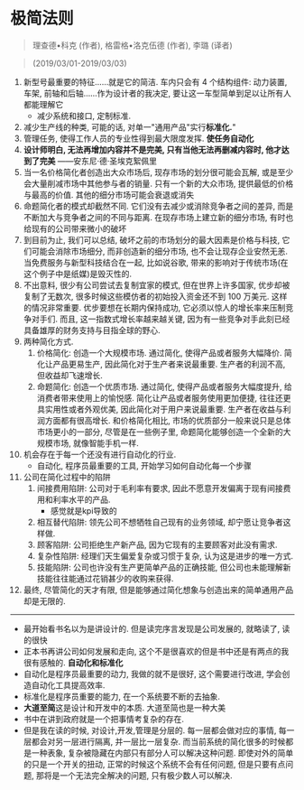 # 极简法则

> 理查德•科克 (作者), 格雷格•洛克伍德 (作者), 李璐 (译者)

> (2019/03/01-2019/03/03)

1. 新型号最重要的特征……就是它的简洁. 车内只会有 4 个结构组件: 动力装置, 车架, 前轴和后轴……作为设计者的我决定, 要让这一车型简单到足以让所有人都能理解它
    * 减少系统和接口, 定制标准.
2. 减少生产线的种类, 可能的话, 对单一"通用产品"实行**标准化.**"
3. 管理任务, 使得工作人员的专业性得到最大限度发挥. **使任务自动化**
4. **设计师明白, 无法再增加内容并不是完美, 只有当他无法再删减内容时, 他才达到了完美**  ——安东尼·德·圣埃克絮佩里
5. 当一名价格简化者创造出大众市场后, 现存市场的划分很可能会瓦解, 或是至少会大量削减市场中其他参与者的销量. 只有一个新的大众市场, 提供最低的价格与最高的价值. 其他的细分市场可能会衰退或消失
6. 命题简化者的模式却截然不同. 它们没有去减少或消除竞争者之间的差异, 而是不断加大与竞争者之间的不同与距离. 在现存市场上建立新的细分市场, 有时也给现有的公司带来微小的破坏
7. 到目前为止, 我们可以总结, 破坏之前的市场划分的最大因素是价格与科技, 它们可能会消除市场细分, 而非创造新的细分市场, 也不会让现存企业安然无恙. 当免费服务与新型科技结合在一起, 比如说谷歌, 带来的影响对于传统市场(在这个例子中是纸媒)是毁灭性的. 
8. 不出意料, 很少有公司尝试去复制宜家的模式, 但在世界上许多国家, 优步却被复制了无数次, 很多时候这些模仿者的初始投入资金还不到 100 万美元. 这样的情况非常重要. 优步要想在长期内保持成功, 它必须以惊人的增长率来压制竞争对手们. 而且, 这一指数式增长率越来越关键, 因为有一些竞争对手此刻已经具备雄厚的财务支持与目指全球的野心. 
9. 两种简化方式.
    1. 价格简化: 创造一个大规模市场. 通过简化, 使得产品或者服务大幅降价. 简化让产品更易生产, 因此简化对于生产者来说最重要. 生产者的利润不高, 但收益却飞速增长.  
    2. 命题简化: 创造一个优质市场. 通过简化, 使得产品或者服务大幅度提升, 给消费者带来使用上的愉悦感. 简化让产品或者服务使用更加便捷, 往往还更具实用性或者外观优美, 因此简化对于用户来说最重要. 生产者在收益与利润方面都有很高增长. 和价格简化相比, 市场的优质部分一般来说只是总体市场更小的一部分, 尽管是在一些例子里, 命题简化能够创造一个全新的大规模市场, 就像智能手机一样. 
10. 机会存在于每一个还没有进行自动化的行业. 
    * 自动化, 程序员最重要的工具, 开始学习如何自动化每一个步骤
11. 公司在简化过程中的陷阱
    1. 间接费用陷阱: 公司对于毛利率有要求, 因此不愿意开发偏离于现有间接费用和利率水平的产品.
        * 感觉就是kpi导致的
    2. 相互替代陷阱: 领先公司不想牺牲自己现有的业务领域, 却宁愿让竞争者这样做.
    3. 顾客陷阱: 公司拒绝生产新产品, 因为它现有的主要顾客对此没有需求.
    4. 复杂性陷阱: 经理们天生偏爱复杂或习惯于复杂, 认为这是进步的唯一方式.  
    5. 技能陷阱: 公司也许没有生产更简单产品的正确技能, 但公司也未能理解新技能往往能通过花销甚少的收购来获得. 
12. 最终, 尽管简化的天才有限, 但是能够通过简化想象与创造出来的简单通用产品却是无限的. 

--------

* 最开始看书名以为是讲设计的. 但是读完序言发现是公司发展的, 就略读了, 读的很快
* 正本书再讲公司如何发展和走向, 这个不是很喜欢的但是书中还是有两点的我很有感触的. **自动化和标准化**
* 自动化是程序员最重要的动力, 我做的就不是很好, 这个需要进行改进, 学会创造自动化工具提高效率.
* 标准化是程序员重要的能力, 在一个系统要不断的去抽象.
* **大道至简**这是设计和开发中的本质. 大道至简也是一种大美
* 书中在讲到政府就是一个把事情考复杂的存在.
* 但是我在读<GEB>的时候, 对设计,开发,管理是分层的. 每一层都会做对应的事情, 每一层都会对另一层进行隔离, 并一层比一层复杂. 而当前系统的简化很多的时候都是一种表象, 复杂被隐藏在内部只有部分人可以解决这种问题. 即使对外的简单的只是一个开关的扭动, 正常的时候这个系统不会有任何问题, 但是只要有点问题, 那将是一个无法完全解决的问题, 只有极少数人可以解决. 
